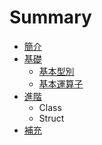 # Summary

* [簡介](README.md)
* [基礎](Basic/README.md)
   * [基本型別](Basic/BasicTypes.md)
   * [基本運算子](Basic/Operators.md)
* [進階](Advanced/README.md)
   * Class
   * Struct
* [補充](Supplements.md)

